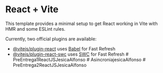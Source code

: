 # React + Vite

This template provides a minimal setup to get React working in Vite with HMR and some ESLint rules.

Currently, two official plugins are available:

- [@vitejs/plugin-react](https://github.com/vitejs/vite-plugin-react/blob/main/packages/plugin-react/README.md) uses [Babel](https://babeljs.io/) for Fast Refresh
- [@vitejs/plugin-react-swc](https://github.com/vitejs/vite-plugin-react-swc) uses [SWC](https://swc.rs/) for Fast Refresh
#   P r e E n t r e g a 1 R e a c t J S J e s i c a A l f o n s o  
 # AsincroniajesicaAlfonso
#   P r e E n t r e g a 2 R e a c t J S J e s i c a A l f o n s o  
 